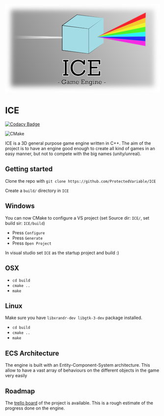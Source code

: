 ![ICE logo](media/logo.png)

# ICE

[![Codacy Badge](https://api.codacy.com/project/badge/Grade/96f5a31b524947fc94231ceb702f528b)](https://app.codacy.com/gh/ProtectedVariable/ICE?utm_source=github.com&utm_medium=referral&utm_content=ProtectedVariable/ICE&utm_campaign=Badge_Grade)

![CMake](https://github.com/ProtectedVariable/ICE/workflows/CMake/badge.svg)

ICE is a 3D general purpose game engine written in C++. The aim of the project is to have an engine good enough to create all kind of games in an easy manner, but not to compete with the big names (unity/unreal).

## Getting started

Clone the repo with `git clone https://github.com/ProtectedVariable/ICE`

Create a `build/` directory in `ICE`

## Windows

You can now CMake to configure a VS project (set Source dir: `ICE/`, set build sir: `ICE/build`)
- Press `Configure`
- Press `Generate`
- Press `Open Project`

In visual studio set `ICE` as the startup project and build :)

## OSX

- `cd build`
- `cmake ..`
- `make`

## Linux

Make sure you have `libxrandr-dev libgtk-3-dev` package installed.
- `cd build`
- `cmake ..`
- `make`

## ECS Architecture

The engine is built with an Entity-Component-System architecture. This allow to have a vast array of behaviours on the different objects in the game very easily

## Roadmap

The [trello board](https://trello.com/b/Jstm3EL9/ice) of the project is available. This is a rough estimate of the progress done on the engine.
